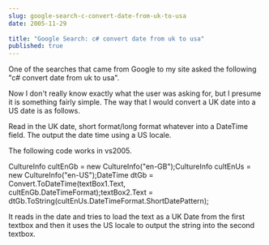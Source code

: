 ```yaml
---
slug: google-search-c-convert-date-from-uk-to-usa
date: 2005-11-29
 
title: "Google Search: c# convert date from uk to usa"
published: true
---
```

One of the searches that came from Google to my site asked the following "c# convert date from uk to usa".<p />Now I don't really know exactly what the user was asking for, but I presume it is something fairly simple.  The way that I would convert a UK date into a US date is as follows.<p />Read in the UK date, short format/long format whatever into a DateTime field.  The output the date time using a US locale. <p />The following code works in vs2005.<p />CultureInfo cultEnGb = new CultureInfo("en-GB");CultureInfo cultEnUs = new CultureInfo("en-US");DateTime dtGb = Convert.ToDateTime(textBox1.Text, cultEnGb.DateTimeFormat);textBox2.Text = dtGb.ToString(cultEnUs.DateTimeFormat.ShortDatePattern);<p />It reads in the date and tries to load the text as a UK Date from the first textbox and then it uses the US locale to output the string into the second textbox.<p />

